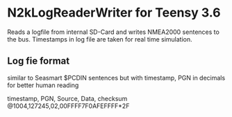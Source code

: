 # N2kLogReaderWriter for Teensy 3.6

Reads a logfile from internal SD-Card and writes NMEA2000 sentences to the bus.
Timestamps in log file are taken for real time simulation.

## Log fie format
similar to Seasmart $PCDIN sentences but with timestamp, PGN in decimals for better human reading

timestamp, PGN, Source, Data, checksum
@1004,127245,02,00FFFF7F0AFEFFFF*2F
